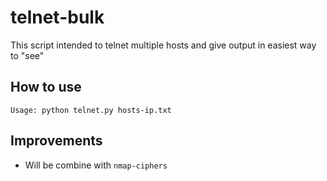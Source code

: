 # telnet-bulk
This script intended to telnet multiple hosts and give output in easiest way to "see"

## How to use
```
Usage: python telnet.py hosts-ip.txt
```

## Improvements
- Will be combine with `nmap-ciphers`

